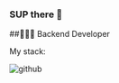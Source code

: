 ### SUP there 🥸

##🧑🏻‍🚀 Backend Developer

My stack:

![github](https://img.shields.io/badge/GitHub-000000?style=for-the-badge&logo=GitHub&logoColor=white)

